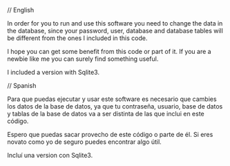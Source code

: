 // English

In order for you to run and use this software you need to change the data in the database,
since your password, user, database and database tables will be different from the ones I included in this code.

I hope you can get some benefit from this code or part of it. If you are a newbie like me you can surely find
something useful.

I included a version with Sqlite3.

// Spanish

Para que puedas ejecutar y usar este software es necesario que cambies los datos de la base de datos,
ya que tu contraseña, usuario, base de datos y tablas de la base de datos va a ser distinta de las que
inclui en este código.

Espero que puedas sacar provecho de este código o parte de él. Si eres novato como yo de seguro puedes
encontrar algo útil.

Incluí una version con Sqlite3.
